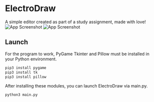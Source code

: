 
# ElectroDraw

A simple editor created as part of a study assignment, made with love!
![App Screenshot](https://i.imgur.com/NOWhkem.png)
![App Screenshot](https://i.imgur.com/57KC4x1.png)

## Launch

For the program to work, PyGame Tkinter and Pillow must be installed in your Python environment.
```bash
pip3 install pygame
pip3 install tk
pip3 install pillow
```
After installing these modules, you can launch ElectroDraw via main.py.
```bash
python3 main.py
```
    
